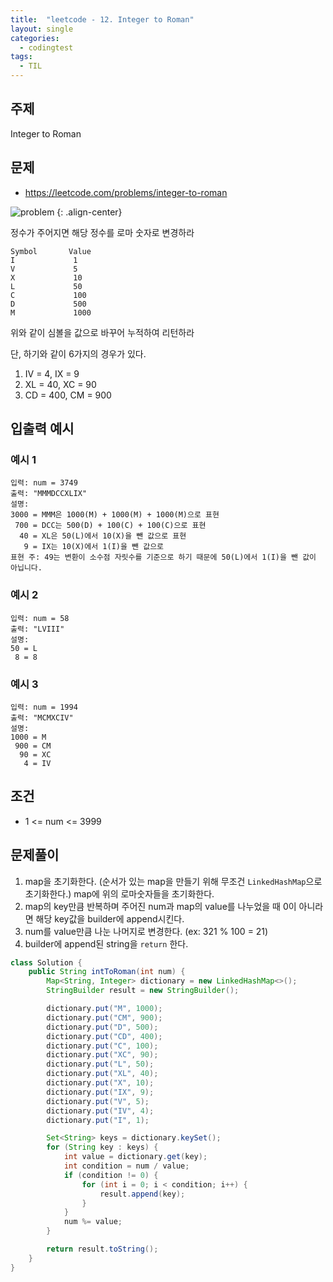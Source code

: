 ```yaml
---
title:  "leetcode - 12. Integer to Roman"
layout: single
categories:
  - codingtest
tags:
  - TIL
---
```


## 주제
Integer to Roman

## 문제
- https://leetcode.com/problems/integer-to-roman


![problem](https://github.com/user-attachments/assets/f100c9af-911f-459d-aad3-4e4a6a100848)
{: .align-center}

정수가 주어지면 해당 정수를 로마 숫자로 변경하라

```
Symbol       Value
I             1
V             5
X             10
L             50
C             100
D             500
M             1000
```

위와 같이 심볼을 값으로 바꾸어 누적하여 리턴하라

단, 하기와 같이 6가지의 경우가 있다.

1. IV = 4, IX = 9
2. XL = 40, XC = 90
3. CD = 400, CM = 900


## 입출력 예시
### 예시 1
```
입력: num = 3749
출력: "MMMDCCXLIX"
설명:
3000 = MMM은 1000(M) + 1000(M) + 1000(M)으로 표현 
 700 = DCC는 500(D) + 100(C) + 100(C)으로 표현 
  40 = XL은 50(L)에서 10(X)을 뺀 값으로 표현 
   9 = IX는 10(X)에서 1(I)을 뺀 값으로 
표현 주: 49는 변환이 소수점 자릿수를 기준으로 하기 때문에 50(L)에서 1(I)을 뺀 값이 아닙니다.
```

### 예시 2
```
입력: num = 58
출력: "LVIII"
설명:
50 = L 
 8 = 8
```

### 예시 3
```
입력: num = 1994
출력: "MCMXCIV"
설명:
1000 = M 
 900 = CM 
  90 = XC 
   4 = IV
```

## 조건
- 1 <= num <= 3999

## 문제풀이
1. map을 초기화한다. (순서가 있는 map을 만들기 위해 무조건 `LinkedHashMap`으로 초기화한다.) map에 위의 로마숫자들을 초기화한다.
2. map의 key만큼 반복하며 주어진 num과 map의 value를 나누었을 때 0이 아니라면 해당 key값을 builder에 append시킨다.
3. num를 value만큼 나눈 나머지로 변경한다. (ex: 321 % 100 = 21)
4. builder에 append된 string을 `return` 한다.



```java
class Solution {
    public String intToRoman(int num) {
        Map<String, Integer> dictionary = new LinkedHashMap<>();
        StringBuilder result = new StringBuilder();

        dictionary.put("M", 1000);
        dictionary.put("CM", 900);
        dictionary.put("D", 500);
        dictionary.put("CD", 400);
        dictionary.put("C", 100); 
        dictionary.put("XC", 90);
        dictionary.put("L", 50);
        dictionary.put("XL", 40);
        dictionary.put("X", 10);
        dictionary.put("IX", 9);
        dictionary.put("V", 5);
        dictionary.put("IV", 4);
        dictionary.put("I", 1);

        Set<String> keys = dictionary.keySet();
        for (String key : keys) {
            int value = dictionary.get(key);
            int condition = num / value;
            if (condition != 0) {
                for (int i = 0; i < condition; i++) {
                    result.append(key);
                }
            }
            num %= value;
        }

        return result.toString();
    }
}
```